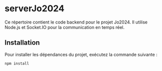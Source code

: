 # serverJo2024

Ce répertoire contient le code backend pour le projet Jo2024. Il utilise Node.js et Socket.IO pour la communication en temps réel.

## Installation
Pour installer les dépendances du projet, exécutez la commande suivante :
```bash
npm install


